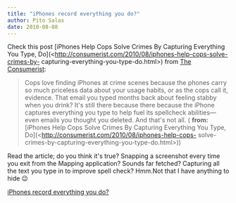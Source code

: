 ```yaml
---
title: "iPhones record everything you do?"
author: Pito Salas
date: 2010-08-08
---
```




Check this post [iPhones Help Cops Solve Crimes By Capturing Everything You
Type, Do](<http://consumerist.com/2010/08/iphones-help-cops-solve-crimes-by-
capturing-everything-you-type-do.html>) from [The
Consumerist](<http://consumerist.com/index.xml>):

> Cops love finding iPhones at crime scenes because the phones carry so much
> priceless data about your usage habits, or as the cops call it, evidence.
> That email you typed months back about feeling stabby when you drink? It's
> still there because there because the iPhone captures everything you type to
> help fuel its spellcheck abilities—even emails you thought you deleted. And
> that's not all. ( **from:**[iPhones Help Cops Solve Crimes By Capturing
> Everything You Type, Do](<http://consumerist.com/2010/08/iphones-help-cops-
> solve-crimes-by-capturing-everything-you-type-do.html>))

Read the article; do you think it's true? Snapping a screenshot every time you
exit from the Mapping application? Sounds far fetched? Capturing all the text
you type in to improve spell check? Hmm.Not that I have anything to hide 😉


[iPhones record everything you do?](None)
